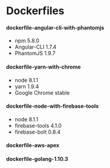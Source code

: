 # Dockerfiles

#### dockerfile-angular-cli-with-phantomjs

* npm 5.8.0
* Angular-CLI 1.7.4
* PhantomJS 1.9.7

#### dockerfile-yarn-with-chrome

* node 8.1.1
* yarn 1.9.4
* Google Chrome stable

#### dockerfile-node-with-firebase-tools

* node 8.1.1
* firebase-tools 4.1.0
* firebase-bolt 0.8.4

#### dockerfile-aws-apex

#### dockerfile-golang-1.10.3



